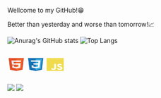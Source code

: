 Wellcome to my GitHub!😁

Better than yesterday and worse than tomorrow!📈

![Anurag's GitHub stats](https://github-readme-stats.vercel.app/api?username=luisyoshikawa&show_icons=true&theme=dark)
![Top Langs](https://github-readme-stats.vercel.app/api/top-langs/?username=luisyoshikawa&layout=compact&theme=dark)


<div style="display: inline_block"><br>
  <img align="center" height="30" width="40" src="https://raw.githubusercontent.com/devicons/devicon/master/icons/html5/html5-original.svg">
  <img align="center" height="30" width="40" src="https://raw.githubusercontent.com/devicons/devicon/master/icons/css3/css3-original.svg">
  <img align="center" alt="Rafa-Js" height="30" width="40" src="https://raw.githubusercontent.com/devicons/devicon/master/icons/javascript/javascript-plain.svg">
  
  ##
 
<div> 
  <a href = "mailto:luisfelipetavaresyoshikawa@gmail.com"><img src="https://img.shields.io/badge/-Gmail-%23333?style=for-the-badge&logo=gmail&logoColor=white" target="_blank"></a>
  <a href="https://https://www.linkedin.com/in/luisyoshikawa/" target="_blank"><img src="https://img.shields.io/badge/-LinkedIn-%230077B5?style=for-the-badge&logo=linkedin&logoColor=white" target="_blank"></a> 
</div>
